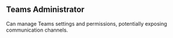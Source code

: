 ## Teams Administrator

Can manage Teams settings and permissions, potentially exposing communication channels.
